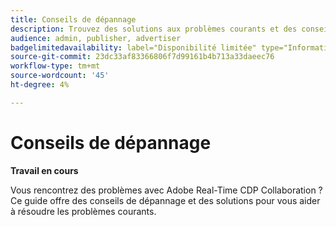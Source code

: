 ```yaml
---
title: Conseils de dépannage
description: Trouvez des solutions aux problèmes courants et des conseils de dépannage pour Adobe Real-Time CDP Collaboration
audience: admin, publisher, advertiser
badgelimitedavailability: label="Disponibilité limitée" type="Informative" url="https://helpx.adobe.com/fr/legal/product-descriptions/real-time-customer-data-platform-collaboration.html newtab=true"
source-git-commit: 23dc33af83366806f7d99161b4b713a33daeec76
workflow-type: tm+mt
source-wordcount: '45'
ht-degree: 4%

---
```



# Conseils de dépannage

**Travail en cours**

Vous rencontrez des problèmes avec Adobe Real-Time CDP Collaboration ? Ce guide offre des conseils de dépannage et des solutions pour vous aider à résoudre les problèmes courants.
